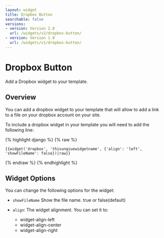 ```yaml
---
layout: widget
title: Dropbox Button
searchable: false
versions:
- version: Version 2.0
  url: /widgets/v2/dropbox-button/
- version: Version 1.0
  url: /widgets/v1/dropbox-button/
---
```


# Dropbox Button

Add a Dropbox widget to your template.

## Overview

You can add a dropbox widget to your template that will allow to add a link to a file on your dropbox account on your site.

To include a dropbox widget in your template you will need to add the following line:

{% highlight django %}
{% raw %}

	{{widget('dropbox', 'thisunqiuewidgetname', {'align': 'left', 'showFileName': false})|raw}}

{% endraw %}
{% endhighlight %}

## Widget Options

You can change the following options for the widget:

* ```showFileName``` Show the file name. true or false(default)

* ```align```: The widget alignment. You can set it to:

  * widget-align-left
  * widget-align-center
  * widget-align-right
